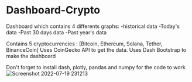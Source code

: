 # Dashboard-Crypto

Dashboard which contains 4 differents graphs:
-historical data
-Today's data
-Past 30 days data
-Past year's data

Contains 5 cryptocurrencies : [Bitcoin, Ethereum, Solana, Tether, BinanceCoin]
Uses CoinGecko API to get the data.
Uses Dash Bootstrap to make the dashboard

Don't forget to install dash, plotly, pandas and numpy for the code to work
![Screenshot 2022-07-19 231213](https://user-images.githubusercontent.com/52107000/179849321-c48821d5-35a2-4191-8aa9-3cfb0fc2c1ff.png)
